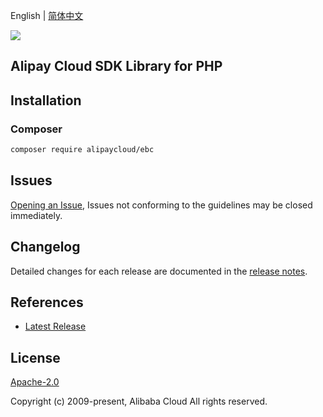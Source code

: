 English | [简体中文](README-CN.md)

![](https://aliyunsdk-pages.alicdn.com/icons/AlibabaCloud.svg)

## Alipay Cloud SDK Library for PHP

## Installation

### Composer

```bash
composer require alipaycloud/ebc
```

## Issues

[Opening an Issue](https://github.com/alipaycloud/issues/new), Issues not conforming to the guidelines may be closed immediately.

## Changelog

Detailed changes for each release are documented in the [release notes](./ChangeLog.txt).

## References

* [Latest Release](https://github.com/alipaycloud)

## License

[Apache-2.0](http://www.apache.org/licenses/LICENSE-2.0)

Copyright (c) 2009-present, Alibaba Cloud All rights reserved.
